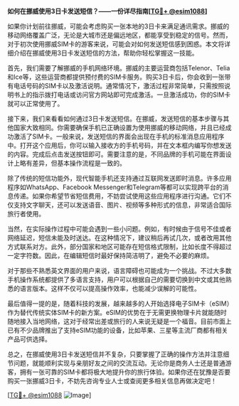 **如何在挪威使用3日卡发送短信？——一份详尽指南[[TG💪+ @esim1088](https://t.me/s/esim1088)]**

如果你计划前往挪威，可能会考虑购买一张本地的3日卡来满足通讯需求。挪威的移动网络覆盖广泛，无论是大城市还是偏远地区，都能享受到稳定的信号。然而，对于初次使用挪威SIM卡的游客来说，可能会对如何发送短信感到困惑。本文将详细介绍在挪威使用3日卡发送短信的方法，帮助你轻松掌握这一技能。

首先，我们需要了解挪威的手机网络环境。挪威的主要运营商包括Telenor、Telia和Ice等，这些运营商都提供预付费的SIM卡服务。购买3日卡后，你会收到一张带有电话号码的SIM卡以及激活说明。通常情况下，激活过程非常简单，只需按照说明书上的指示拨打电话或访问官方网站即可完成激活。一旦激活成功，你的SIM卡就可以正常使用了。

接下来，我们来看看如何通过3日卡发送短信。在挪威，发送短信的基本步骤与其他国家大致相同。你需要确保手机已正确设置为使用挪威的移动网络，并且已经成功激活了SIM卡。一般来说，发送短信的界面会出现在手机的标准消息应用程序中。打开这个应用后，你可以输入接收方的手机号码，并在文本框内编写你想发送的内容。完成后点击发送按钮即可。需要注意的是，不同品牌的手机可能在界面设计上略有差异，但基本操作流程是一致的。

除了传统的短信功能外，现代智能手机还支持通过互联网发送即时消息。许多应用程序如WhatsApp、Facebook Messenger和Telegram等都可以实现跨平台的消息传递。如果你希望节省短信费用，不妨尝试使用这些应用程序进行沟通。它们不仅支持文字聊天，还可以发送语音、图片、视频等多种形式的信息，非常适合国际旅行者使用。

当然，在实际操作过程中可能会遇到一些小问题。例如，有时候由于信号不佳或者网络延迟，短信未能及时送达。在这种情况下，建议稍后再试几次，或者改用其他方式联系对方。此外，部分国家和地区可能存在短信格式限制，比如长度不得超过一定字符数。因此，在编辑短信时最好保持简洁明了，避免不必要的麻烦。

对于那些不熟悉英文界面的用户来说，语言障碍也可能成为一个挑战。不过大多数手机操作系统都提供了多语言支持，用户可以根据自己的需要切换到中文或其他熟悉的语言版本。这样不仅可以提高操作效率，也能减少误解的可能性。

最后值得一提的是，随着科技的发展，越来越多的人开始选择电子SIM卡（eSIM）作为替代传统实体SIM卡的新方案。eSIM的优势在于无需更换物理卡片就能随时随地接入当地网络，这对于经常出差或旅行的人来说无疑是一个福音。目前市面上已有不少品牌推出了支持eSIM功能的设备，比如苹果、三星等主流厂商都有相关产品可供选择。

总之，在挪威使用3日卡发送短信并不复杂，只要掌握了正确的操作方法并注意细节问题，就能顺利实现与亲朋好友之间的交流互动。无论你是商务人士还是普通游客，拥有一张可靠的SIM卡都将极大地提升你的旅行体验。如果你还在犹豫是否要购买一张挪威3日卡，不妨先咨询专业人士或查阅更多相关信息再做决定吧！

[[TG💪+ @esim1088](https://t.me/s/esim1088) ![Image](https://i.postimg.cc/4NQfJmqS/Snipaste-2025-05-13-00-14-12.png)]